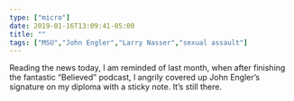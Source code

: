 ```yaml
---
type: ["micro"]
date: 2019-01-16T13:09:41-05:00
title: ""
tags: ["MSU","John Engler","Larry Nasser","sexual assault"]
---
```

Reading the news today, I am reminded of last month, when after finishing the fantastic “Believed” podcast, I angrily covered up John Engler’s signature on my diploma with a sticky note. It’s still there.
